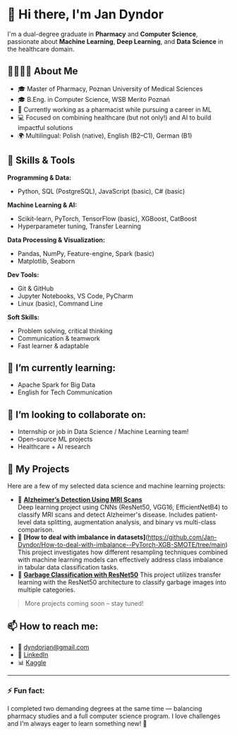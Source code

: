 # 👋 Hi there, I'm Jan Dyndor

I'm a dual-degree graduate in **Pharmacy** and **Computer Science**, passionate about **Machine Learning**, **Deep Learning**, and **Data Science** in the healthcare domain.

## 👨‍⚕️👨‍💻 About Me
- 🎓 Master of Pharmacy, Poznan University of Medical Sciences  
- 🎓 B.Eng. in Computer Science, WSB Merito Poznań  
- 🧪 Currently working as a pharmacist while pursuing a career in ML  
- 💻 Focused on combining healthcare (but not only!) and AI to build impactful solutions
- 🌍 Multilingual: Polish (native), English (B2–C1), German (B1)

## 🧠 Skills & Tools

**Programming & Data:**
- Python, SQL (PostgreSQL), JavaScript (basic), C# (basic)

**Machine Learning & AI:**
- Scikit-learn, PyTorch, TensorFlow (basic), XGBoost, CatBoost
- Hyperparameter tuning, Transfer Learning

**Data Processing & Visualization:**
- Pandas, NumPy, Feature-engine, Spark (basic)
- Matplotlib, Seaborn

**Dev Tools:**
- Git & GitHub
- Jupyter Notebooks, VS Code, PyCharm
- Linux (basic), Command Line

**Soft Skills:**
- Problem solving, critical thinking
- Communication & teamwork
- Fast learner & adaptable

## 🌱 I’m currently learning:
- Apache Spark for Big Data
- English for Tech Communication
  
## 🤝 I’m looking to collaborate on:
- Internship or job in Data Science / Machine Learning team!
- Open-source ML projects
- Healthcare + AI research

## 📂 My Projects

Here are a few of my selected data science and machine learning projects:

- 🧠 **[Alzheimer’s Detection Using MRI Scans](https://github.com/Jan-Dyndor/alzheimer-mri-detection)**  
  Deep learning project using CNNs (ResNet50, VGG16, EfficientNetB4) to classify MRI scans and detect Alzheimer's disease. Includes patient-level data splitting, augmentation analysis, and binary vs multi-class comparison.
- 🧠 **[How to deal with imbalance in datasets]**(https://github.com/Jan-Dyndor/How-to-deal-with-imbalance--PyTorch-XGB-SMOTE/tree/main)
  This project investigates how different resampling techniques combined with machine learning models can effectively address class imbalance in tabular data classification tasks.
- 🧠 **[Garbage Classification with ResNet50](https://github.com/Jan-Dyndor/Garbage-Classification/tree/main)**
  This project utilizes transfer learning with the ResNet50 architecture to classify garbage images into multiple categories.
> More projects coming soon – stay tuned!


## 📫 How to reach me:
- 📧 dyndorjan@gmail.com  
- 💼 [LinkedIn](https://www.linkedin.com/in/jan-dyndor/)  
- 📊 [Kaggle](https://www.kaggle.com/jandyndor)

---

### ⚡ Fun fact:
I completed two demanding degrees at the same time — balancing pharmacy studies and a full computer science program. I love challenges and I'm always eager to learn something new! 🚀
